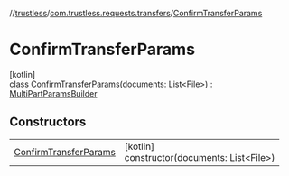 //[trustless](../../../index.md)/[com.trustless.requests.transfers](../index.md)/[ConfirmTransferParams](index.md)

# ConfirmTransferParams

[kotlin]\
class [ConfirmTransferParams](index.md)(documents: List&lt;File&gt;) : [MultiPartParamsBuilder](../../com.trustless.params/-multi-part-params-builder/index.md)

## Constructors

| | |
|---|---|
| [ConfirmTransferParams](-confirm-transfer-params.md) | [kotlin]<br>constructor(documents: List&lt;File&gt;) |
